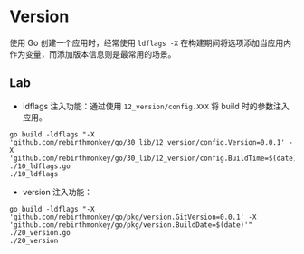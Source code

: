 # Version

使用 Go 创建一个应用时，经常使用 `ldflags -X` 在构建期间将选项添加当应用内作为变量，而添加版本信息则是最常用的场景。

## Lab

- ldflags 注入功能：通过使用 `12_version/config.XXX` 将 build 时的参数注入应用。

```shell
go build -ldflags "-X 'github.com/rebirthmonkey/go/30_lib/12_version/config.Version=0.0.1' -X 'github.com/rebirthmonkey/go/30_lib/12_version/config.BuildTime=$(date)'" ./10_ldflags.go
./10_ldflags 
```

- version 注入功能：

```shell
go build -ldflags "-X 'github.com/rebirthmonkey/go/pkg/version.GitVersion=0.0.1' -X 'github.com/rebirthmonkey/go/pkg/version.BuildDate=$(date)'" ./20_version.go
./20_version 
```



